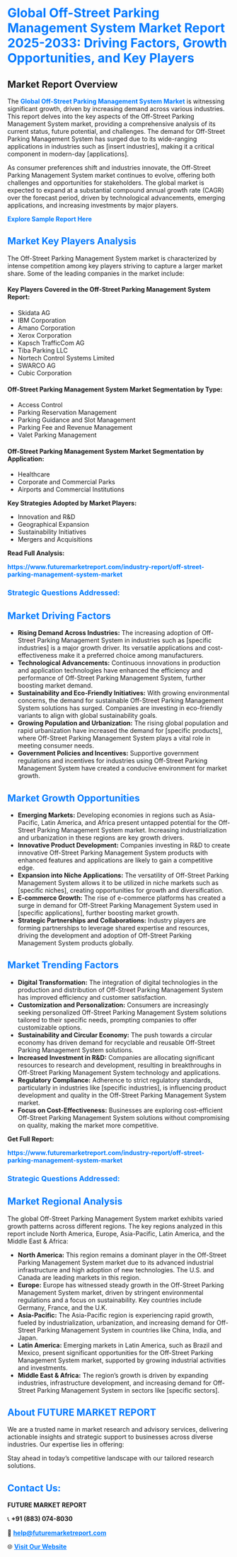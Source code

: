 <h1 style="color: #007BFF;">Global Off-Street Parking Management System Market Report 2025-2033: Driving Factors, Growth Opportunities, and Key Players</h1>

<section id="overview">
<h2>Market Report Overview</h2>
<p>The <a href="https://www.futuremarketreport.com/industry-report/off-street-parking-management-system-market" style="color: #007BFF; text-decoration: none;"><strong>Global Off-Street Parking Management System Market</strong></a> is witnessing significant growth, driven by increasing demand across various industries. This report delves into the key aspects of the Off-Street Parking Management System market, providing a comprehensive analysis of its current status, future potential, and challenges. The demand for Off-Street Parking Management System has surged due to its wide-ranging applications in industries such as [insert industries], making it a critical component in modern-day [applications].</p>
<p>As consumer preferences shift and industries innovate, the Off-Street Parking Management System market continues to evolve, offering both challenges and opportunities for stakeholders. The global market is expected to expand at a substantial compound annual growth rate (CAGR) over the forecast period, driven by technological advancements, emerging applications, and increasing investments by major players.</p>
</section>

<section id="overview">
<p><a href="https://www.futuremarketreport.com/request-sample/reportId=60427" style="color: #007BFF; text-decoration: none;"><strong>Explore Sample Report Here</strong></a></p>
</section>

<section id="key-players">
<h2 style="color: #007BFF;">Market Key Players Analysis</h2>
<p>The Off-Street Parking Management System market is characterized by intense competition among key players striving to capture a larger market share. Some of the leading companies in the market include:</p>
<h4>Key Players Covered in the Off-Street Parking Management System Report:</h4>
<ul><li>Skidata AG</li><li>IBM Corporation</li><li>Amano Corporation</li><li>Xerox Corporation</li><li>Kapsch TrafficCom AG</li><li>Tiba Parking LLC</li><li>Nortech Control Systems Limited</li><li>SWARCO AG</li><li>Cubic Corporation</li></ul>
<h4>Off-Street Parking Management System Market Segmentation by Type:</h4>
<ul><li>Access Control</li><li>Parking Reservation Management</li><li>Parking Guidance and Slot Management</li><li>Parking Fee and Revenue Management</li><li>Valet Parking Management</li></ul>

<h4>Off-Street Parking Management System Market Segmentation by Application:</h4>
<ul><li>Healthcare</li><li>Corporate and Commercial Parks</li><li>Airports and Commercial Institutions</li></ul>
<p><strong>Key Strategies Adopted by Market Players:</strong></p>
<ul>
<li>Innovation and R&D</li>
<li>Geographical Expansion</li>
<li>Sustainability Initiatives</li>
<li>Mergers and Acquisitions</li>
</ul>
</section>

<section>
<p><strong>Read Full Analysis: </strong></p><a href="https://www.futuremarketreport.com/industry-report/off-street-parking-management-system-market" style="color: #007BFF; text-decoration: none;"><strong>https://www.futuremarketreport.com/industry-report/off-street-parking-management-system-market</strong></a>
<h3 style="color: #007BFF;">Strategic Questions Addressed:</h3>
</section>

<section id="driving-factors">
<h2 style="color: #007BFF;">Market Driving Factors</h2>
<ul>
<li><strong>Rising Demand Across Industries:</strong> The increasing adoption of Off-Street Parking Management System in industries such as [specific industries] is a major growth driver. Its versatile applications and cost-effectiveness make it a preferred choice among manufacturers.</li>
<li><strong>Technological Advancements:</strong> Continuous innovations in production and application technologies have enhanced the efficiency and performance of Off-Street Parking Management System, further boosting market demand.</li>
<li><strong>Sustainability and Eco-Friendly Initiatives:</strong> With growing environmental concerns, the demand for sustainable Off-Street Parking Management System solutions has surged. Companies are investing in eco-friendly variants to align with global sustainability goals.</li>
<li><strong>Growing Population and Urbanization:</strong> The rising global population and rapid urbanization have increased the demand for [specific products], where Off-Street Parking Management System plays a vital role in meeting consumer needs.</li>
<li><strong>Government Policies and Incentives:</strong> Supportive government regulations and incentives for industries using Off-Street Parking Management System have created a conducive environment for market growth.</li>
</ul>
</section>

<section id="growth-opportunities">
<h2 style="color: #007BFF;">Market Growth Opportunities</h2>
<ul>
<li><strong>Emerging Markets:</strong> Developing economies in regions such as Asia-Pacific, Latin America, and Africa present untapped potential for the Off-Street Parking Management System market. Increasing industrialization and urbanization in these regions are key growth drivers.</li>
<li><strong>Innovative Product Development:</strong> Companies investing in R&D to create innovative Off-Street Parking Management System products with enhanced features and applications are likely to gain a competitive edge.</li>
<li><strong>Expansion into Niche Applications:</strong> The versatility of Off-Street Parking Management System allows it to be utilized in niche markets such as [specific niches], creating opportunities for growth and diversification.</li>
<li><strong>E-commerce Growth:</strong> The rise of e-commerce platforms has created a surge in demand for Off-Street Parking Management System used in [specific applications], further boosting market growth.</li>
<li><strong>Strategic Partnerships and Collaborations:</strong> Industry players are forming partnerships to leverage shared expertise and resources, driving the development and adoption of Off-Street Parking Management System products globally.</li>
</ul>
</section>

<section id="trending-factors">
<h2 style="color: #007BFF;">Market Trending Factors</h2>
<ul>
<li><strong>Digital Transformation:</strong> The integration of digital technologies in the production and distribution of Off-Street Parking Management System has improved efficiency and customer satisfaction.</li>
<li><strong>Customization and Personalization:</strong> Consumers are increasingly seeking personalized Off-Street Parking Management System solutions tailored to their specific needs, prompting companies to offer customizable options.</li>
<li><strong>Sustainability and Circular Economy:</strong> The push towards a circular economy has driven demand for recyclable and reusable Off-Street Parking Management System solutions.</li>
<li><strong>Increased Investment in R&D:</strong> Companies are allocating significant resources to research and development, resulting in breakthroughs in Off-Street Parking Management System technology and applications.</li>
<li><strong>Regulatory Compliance:</strong> Adherence to strict regulatory standards, particularly in industries like [specific industries], is influencing product development and quality in the Off-Street Parking Management System market.</li>
<li><strong>Focus on Cost-Effectiveness:</strong> Businesses are exploring cost-efficient Off-Street Parking Management System solutions without compromising on quality, making the market more competitive.</li>
</ul>
</section>

<section>
<p><strong>Get Full Report: </strong></p><a href="https://www.futuremarketreport.com/industry-report/off-street-parking-management-system-market" style="color: #007BFF; text-decoration: none;"><strong>https://www.futuremarketreport.com/industry-report/off-street-parking-management-system-market</strong></a>
<h3 style="color: #007BFF;">Strategic Questions Addressed:</h3>
</section>


<section id="regional-analysis">
<h2 style="color: #007BFF;">Market Regional Analysis</h2>
<p>The global Off-Street Parking Management System market exhibits varied growth patterns across different regions. The key regions analyzed in this report include North America, Europe, Asia-Pacific, Latin America, and the Middle East & Africa:</p>
<ul>
<li><strong>North America:</strong> This region remains a dominant player in the Off-Street Parking Management System market due to its advanced industrial infrastructure and high adoption of new technologies. The U.S. and Canada are leading markets in this region.</li>
<li><strong>Europe:</strong> Europe has witnessed steady growth in the Off-Street Parking Management System market, driven by stringent environmental regulations and a focus on sustainability. Key countries include Germany, France, and the U.K.</li>
<li><strong>Asia-Pacific:</strong> The Asia-Pacific region is experiencing rapid growth, fueled by industrialization, urbanization, and increasing demand for Off-Street Parking Management System in countries like China, India, and Japan.</li>
<li><strong>Latin America:</strong> Emerging markets in Latin America, such as Brazil and Mexico, present significant opportunities for the Off-Street Parking Management System market, supported by growing industrial activities and investments.</li>
<li><strong>Middle East & Africa:</strong> The region’s growth is driven by expanding industries, infrastructure development, and increasing demand for Off-Street Parking Management System in sectors like [specific sectors].</li>
</ul>
</section>

<footer>
<h2 style="color: #007BFF;">About FUTURE MARKET REPORT</h2>
<p>We are a trusted name in market research and advisory services, delivering actionable insights and strategic support to businesses across diverse industries. Our expertise lies in offering:</p>

<p>Stay ahead in today’s competitive landscape with our tailored research solutions.</p>

<h2 style="color: #007BFF;">Contact Us:</h2>
<p><strong>FUTURE MARKET REPORT</strong></p>
<p>📞 <strong>+91 (883) 074-8030</strong></p>
<p>📧 <strong><a href="mailto:help@futuremarketreport.com" style="color: #007BFF;">help@futuremarketreport.com</a></strong></p>
<p>🌐 <strong><a href="https://www.futuremarketreport.com/" style="color: #007BFF;">Visit Our Website</a></strong></p>
</footer>